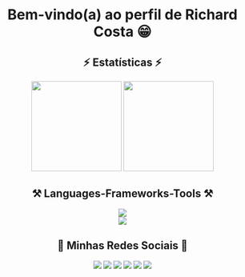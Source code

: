 <h1 align="center">Bem-vindo(a) ao perfil de Richard Costa 😁</h1>  

<h2 align="center">⚡ Estatísticas ⚡</h2>
<div align=center>
   <img height="180cm" src="https://github-readme-stats.vercel.app/api?username=RichardCosta16&show_icons=true&theme=tokyonight"/>
   <img height="180em" src="https://github-readme-stats.vercel.app/api/top-langs/?username=RichardCosta16&layout=compact&langs_count=6&theme=tokyonight"/>   
</div>

<h2 align="center">⚒️ Languages-Frameworks-Tools ⚒️</h2>
<div align="center">
    <img src="https://skillicons.dev/icons?i=html,css,javascript,vscode,github,discord"/>
     <br>
    <img src="https://skillicons.dev/icons?i=c,cpp,arduino"/><br></div>
</div>

<h2 align="center">👤 Minhas Redes Sociais 👤</h2>
<div align="center"> 
  <a href="https://www.instagram.com/richard_lrcosta/" target="_blank"><img src="https://img.shields.io/badge/-Instagram-%23E4405F?style=for-the-badge&logo=instagram&logoColor=white" target="_blank"></a>
  <a href ="mailto:richardluizrcosta@gmail.com"><img src="https://img.shields.io/badge/-Gmail-%23333?style=for-the-badge&logo=gmail&logoColor=white" target="_blank"></a>
  <a href="https://www.linkedin.com/in/richardluiz/" target="_blank"><img src="https://img.shields.io/badge/-LinkedIn-%230077B5?style=for-the-badge&logo=linkedin&logoColor=white" target="_blank"></a> 
  <a href="https://api.whatsapp.com/send?phone=5535999628167" target="_blank"><img src="https://img.shields.io/badge/-WhatsApp-%075E54?style=for-the-badge&logo=whatsapp&logoColor=white"target="_blank"></a> 
  <a href="https://discord.gg/RSHCRWJMGW" target="_blank"><img src="https://img.shields.io/badge/-discord-7289DA?style=for-the-badge&logo=discord&logoColor=white" target="_blank"></a>  
  <a href="https://www.twitch.tv/richard_c0sta" target="_blank"><img src="https://img.shields.io/badge/Twitch-9146FF?style=for-the-badge&logo=twitch&logoColor=white" target="_blank"></a>  

</div>


